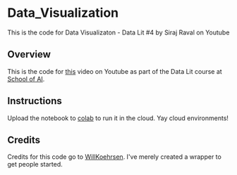 # Data_Visualization
This is the code for Data Visualizaton - Data Lit #4 by Siraj Raval on Youtube 


## Overview

This is the code for [this](https://youtu.be/WWKxzjKzN3A) video on Youtube as part of the Data Lit course at [School of AI](https://www.theschool.ai). 


## Instructions

Upload the notebook to [colab](https://colab.research.google.com) to run it in the cloud. Yay cloud environments! 

## Credits

Credits for this code go to [WillKoehrsen](https://github.com/WillKoehrsen/Data-Analysis/blob/master/plotly/Plotly%20Whirlwind%20Introduction.ipynb). I've merely created a wrapper to get people started. 

